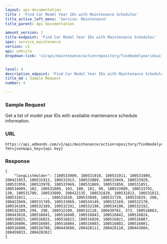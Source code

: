 ```yaml
---
layout: api-documentation
title : 'Find Car Model Year IDs with Maintenance Schedules'
title_active_left_menu: 'Service: Maintenance'
title_parent: Api documentation

amount_version: 1
title-endpoint: 'Find Car Model Year IDs with Maintenance Schedules'
spec: service_maintenance
version: v1
api: vehicle
dropdown-link: 'v1/api/maintenance/actionrepository/findmodelyearidswithmaintenanceschedule'


level: 4
description_edpoint: 'Find Car Model Year IDs with Maintenance Schedules'
title_md : Sample Request
number: 4

---
```


### Sample Request

Get a list of model year IDs with available maintenance schedule information.

### URL
	
	https://api.edmunds.com/v1/api/maintenance/actionrepository/findmodelyearidswithmaintenanceschedule?fmt=json&api_key={api key}
	
### Response

	{
	    "longListHolder": [100533909, 100531910, 100531911, 100531909, 200421953, 100531912, 100531913, 100533889, 100533949, 100533929, 100531950, 100533970, 100533969, 100531869, 100531850, 100531851, 100534009, 102, 100531889, 103, 100, 101, 99, 100533989, 100533791, 130, 100531789, 100533809, 200422135, 100531829, 100531813, 100531812, 100531811, ........, 100531810, 100533849, 100531729, 100533829, 208, 200422049, 100531749, 100533869, 100534149, 100532169, 100532170, 100534169, 100532189, 100532191, 100532190, 100534190, 100532192, 100532209, 294, 298, 100532109, 100532110, 200439761, 373, 100516863, 200443618, 100516841, 100516840, 100516843, 100516842, 100516824, 100516825, 100516822, 100516823, 100516820, 100516821, 100516807, 100516806, 100516805, 100516804, 100516803, 100516802, 100516801, 100516800, 100516780, 200443680, 200428111, 200428110, 200443884, 200459033, 200428282]
	}
